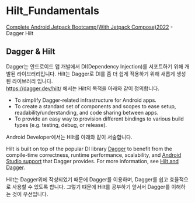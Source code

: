 # Hilt_Fundamentals
<a href="https://www.udemy.com/course/android-architecture-componentsmvvm-with-dagger-retrofit/">
Complete Android Jetpack Bootcamp(With Jetpack Compose)2022</a> - Dagger Hilt 


## Dagger & Hilt
Dagger는 안드로이드 앱 개발에서 DI(Dependency Injection)를 서포트하기 위해 개발된 라이브러리입니다. 
Hilt는 Dagger로 DI를 좀 더 쉽게 적용하기 위해 새롭게 생성된 라이브러리 입니다. <br>
https://dagger.dev/hilt/ 에서는 Hilt의 목적을 아래와 같이 정의합니다. 
- To simplify Dagger-related infrastructure for Android apps.
- To create a standard set of components and scopes to ease setup, readability/understanding, and code sharing between apps.
- To provide an easy way to provision different bindings to various build types (e.g. testing, debug, or release).

Android Developer에서는 HIlt를 아래와 같이 서술합니다. 
<p>Hilt is built on top of the popular DI library
<a href="/training/dependency-injection/dagger-basics">Dagger</a> to benefit from the
compile-time correctness, runtime performance, scalability, and <a href="https://medium.com/androiddevelopers/dagger-navigation-support-in-android-studio-49aa5d149ec9">Android Studio
support</a>
that Dagger provides. For more information, see <a href="#hilt-and-dagger">Hilt and
Dagger</a>.</p>

Hilt는 Dagger위에 작성되었기 때문에 Dagger를 이용하며, Dagger를 쉽고 효율적으로 사용할 수 있도록 합니다. 
그렇기 떄문에 Hilt를 공부하기 앞서서 Dagger를 이해하는 것이 우선입니다. 

